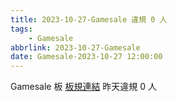 ```yaml
---
title: 2023-10-27-Gamesale 違規 0 人
tags:
    - Gamesale
abbrlink: 2023-10-27-Gamesale
date: Gamesale-2023-10-27 12:00:00
---
```

Gamesale 板 [板規連結](https://www.ptt.cc/bbs/Gossiping/M.1637425085.A.07D.html)
昨天違規 0 人
